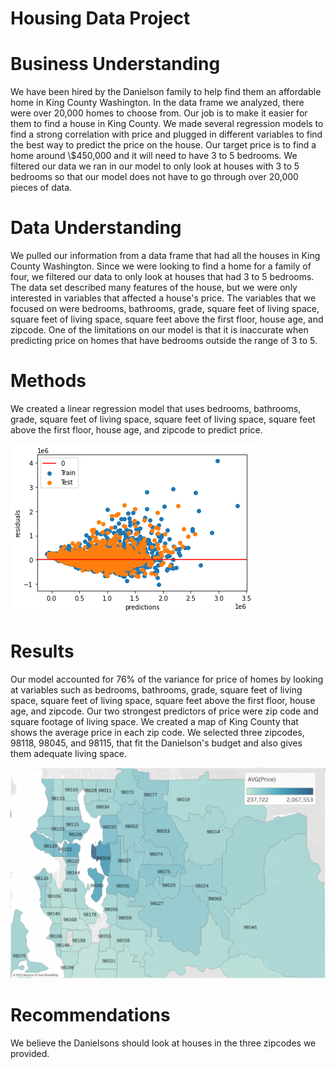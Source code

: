 # Housing Data Project

# Business Understanding 

We have been hired by the Danielson family to help find them an affordable home in King County Washington. In the data frame we analyzed, there were over 20,000 homes to choose from. Our job is to make it easier for them to find a house in King County. We made several regression models to find a strong correlation with price and plugged in different variables to find the best way to predict the price on the house. Our target price is to find a home around \\$450,000 and it will need to have 3 to 5 bedrooms. We filtered our data we ran in our model to only look at houses with 3 to 5 bedrooms so that our model does not have to go through over 20,000 pieces of data. 

# Data Understanding 

We pulled our information from a data frame that had all the houses in King County Washington. Since we were looking to find a home for a family of four, we filtered our data to only look at houses that had 3 to 5 bedrooms. The data set described many features of the house, but we were only interested in variables that affected a house's price. The variables that we focused on were bedrooms, bathrooms, grade, square feet of living space, square feet of living space, square feet above the first floor, house age, and zipcode. One of the limitations on our model is that it is inaccurate when predicting price on homes that have bedrooms outside the range of 3 to 5. 

# Methods 

We created a linear regression model that uses bedrooms, bathrooms, grade, square feet of living space, square feet of living space, square feet above the first floor, house age, and zipcode to predict price. 

![Model_4](images/Model_4.png)

# Results 

Our model accounted for 76% of the variance for price of homes by looking at variables such as bedrooms, bathrooms, grade, square feet of living space, square feet of living space, square feet above the first floor, house age, and zipcode. Our two strongest predictors of price were zip code and square footage of living space. We created a map of King County that shows the average price in each zip code. We selected three zipcodes, 98118, 98045, and 98115, that fit the Danielson's budget and also gives them adequate living space. 

![Zipcode_Data](images/Zipcode_data.png)

# Recommendations 

We believe the Danielsons should look at houses in the three zipcodes we provided. 
